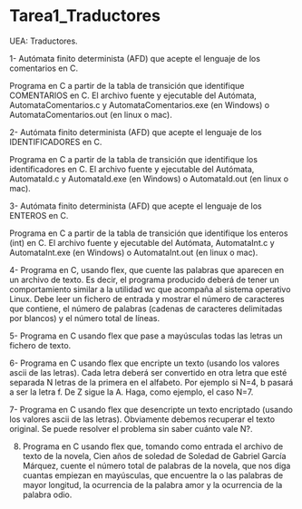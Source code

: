 # Tarea1_Traductores

UEA: Traductores.

1- Autómata finito determinista (AFD) que acepte el lenguaje de los comentarios en C.

Programa en C a partir de la tabla de transición que identifique COMENTARIOS en C. El archivo fuente y ejecutable del Autómata,
AutomataComentarios.c y AutomataComentarios.exe (en Windows) o AutomataComentarios.out (en linux o mac).

2- Autómata finito determinista (AFD) que acepte el lenguaje de los IDENTIFICADORES en C.

Programa en C a partir de la tabla de transición que identifique los identificadores en C. El archivo fuente y ejecutable del
Autómata, AutomataId.c y AutomataId.exe (en Windows) o AutomataId.out (en linux o mac).

3- Autómata finito determinista (AFD) que acepte el lenguaje de los ENTEROS en C.

Programa en C a partir de la tabla de transición que identifique los enteros (int) en C. El archivo fuente y ejecutable del Autómata,
AutomataInt.c y AutomataInt.exe (en Windows) o AutomataInt.out (en linux o mac).

4- Programa en C, usando flex, que cuente las palabras que aparecen en un archivo de texto. Es decir, el programa producido deberá de
tener un comportamiento similar a la utilidad wc que acompaña al sistema operativo Linux. Debe leer un fichero de entrada y mostrar el número
de caracteres que contiene, el número de palabras (cadenas de caracteres
delimitadas por blancos) y el número total de líneas.

5- Programa en C usando flex que pase a mayúsculas todas las letras un fichero de texto.

6- Programa en C usando flex que encripte un texto (usando los valores ascii de las letras). Cada letra deberá ser convertido
en otra letra que esté separada N letras de la primera en el alfabeto. Por ejemplo si N=4, b pasará a ser la letra f. De Z sigue la A. Haga, como
ejemplo, el caso N=7.

7- Programa en C usando flex que desencripte un texto encriptado (usando los valores ascii de las
letras). Obviamente debemos recuperar el texto original. Se puede resolver el problema sin saber cuánto vale N?.

8. Programa en C usando flex que, tomando como entrada el archivo de texto de la novela, Cien años de
soledad de Soledad de Gabriel García Márquez, cuente el número total de palabras de la novela, que nos diga cuantas empiezan en mayúsculas, que
encuentre la o las palabras de mayor longitud, la ocurrencia de la palabra amor y la ocurrencia de la palabra odio.
